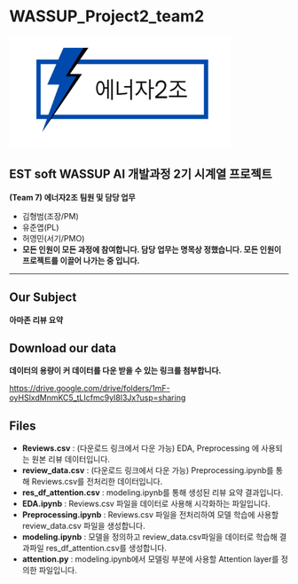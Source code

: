 # WASSUP_Project2_team2

<img src = 'imgs/logo.png' width="400" height="200"/>

## EST soft WASSUP AI 개발과정 2기 시계열 프로젝트
**(Team 7) 에너자2조**
**팀원 및 담당 업무**
  + 김형범(조장/PM)
  + 유준엽(PL)
  + 허영민(서기/PMO)
  + **모든 인원이 모든 과정에 참여합니다. 담당 업무는 명목상 정했습니다. 모든 인원이 프로젝트를 이끌어 나가는 중 입니다.**
---
## Our Subject
**아마존 리뷰 요약**
## Download our data
**데이터의 용량이 커 데이터를 다운 받을 수 있는 링크를 첨부합니다.**

https://drive.google.com/drive/folders/1mF-oyHSlxdMnmKC5_tLIcfmc9yI8l3Jx?usp=sharing

## Files
  + **Reviews.csv** : (다운로드 링크에서 다운 가능) EDA, Preprocessing 에 사용되는 원본 리뷰 데이터입니다.
  + **review_data.csv** : (다운로드 링크에서 다운 가능) Preprocessing.ipynb를 통해 Reviews.csv를 전처리한 데이터입니다.
  + **res_df_attention.csv** : modeling.ipynb를 통해 생성된 리뷰 요약 결과입니다.
  + **EDA.ipynb** : Reviews.csv 파일을 데이터로 사용해 시각화하는 파일입니다.
  + **Preprocessing.ipynb** : Reviews.csv 파일을 전처리하여 모델 학습에 사용할 review_data.csv 파일을 생성합니다.
  + **modeling.ipynb** : 모델을 정의하고 review_data.csv파일을 데이터로 학습해 결과파일 res_df_attention.csv를 생성합니다.
  + **attention.py** : modeling.ipynb에서 모델링 부분에 사용할 Attention layer를 정의한 파일입니다.
